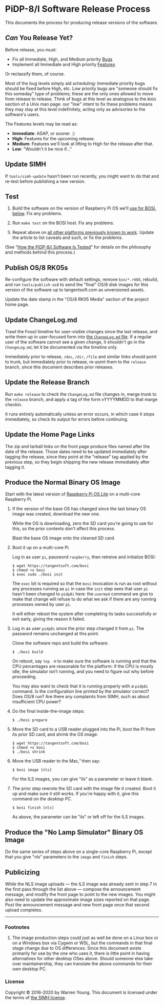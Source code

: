 # PiDP-8/I Software Release Process

This documents the process for producing release versions of the
software.


## *Can* You Release Yet?

Before release, you must:

*   Fix all Immediate, High, and Medium priority [Bugs](/bugs)
*   Implement all Immediate and High priority [Features](/features)

Or reclassify them, of course.

Most of the bug levels simply aid scheduling: Immediate priority bugs
should be fixed before High, etc. Low priority bugs are "someone should
fix this someday" type of problems; these are the only ones allowed to
move from release to release. Think of bugs at this level as analogous
to the `BUGS` section of a Unix man page: our "low" intent to fix these
problems means they may stay at this level indefinitely, acting only as
advisories to the software's users.

The Features levels may be read as:

*   **Immediate**: ASAP, or sooner. :)
*   **High**: Features for the upcoming release.
*   **Medium**: Features we'll look at lifting to High for the release
    after that.
*   **Low**: "Wouldn't it be nice if..."


## Update SIMH

If `tools/simh-update` hasn't been run recently, you might want to do
that and re-test before publishing a new version.


## Test

1.  Build the software on the version of Raspberry Pi OS we’ll
    [use for BOSI, below](#bosi). Fix any problems.

2.  Run `make test` on the BOSI host. Fix any problems.

3.  Repeat above on [all other platforms previously known to work][oscomp].
    Update the article to list caveats and such, or fix the problems.

(See “[How the PiDP-8/i Software Is Tested](./testing.md)” for details
on the philosophy and methods behind this process.)

[oscomp]: https://tangentsoft.com/pidp8i/wiki?name=OS+Compatibility


## Publish OS/8 RK05s

Re-configure the software with default settings, remove `bin/*.rk05`,
rebuild, and run `tools/publish-os8` to send the "final" OS/8 disk
images for this version of the software up to tangentsoft.com as
unversioned assets.

Update the date stamp in the "OS/8 RK05 Media" section of the project
home page.


## Update ChangeLog.md

Trawl the Fossil timeline for user-visible changes since the last
release, and write them up in user-focused form into [the `ChangeLog.md`
file][cl]. If a regular user of the software cannot see a given change,
it shouldn't go in the `ChangeLog.md`; let it be documented via the
timeline only.

Immediately prior to release, `/doc`, `/dir`, `/file` and similar links
should point to trunk, but immediately prior to release, re-point them
to the `release` branch, since this document describes prior releases.

[cl]: https://tangentsoft.com/pidp8i/doc/trunk/ChangeLog.md


## Update the Release Branch

Run `make release` to check the `ChangeLog.md` file changes in, merge
trunk to the `release` branch, and apply a tag of the form vYYYYMMDD to
that marge checkin.

It runs entirely automatically unless an error occurs, in which case it
stops immediately, so check its output for errors before continuing.


## Update the Home Page Links

The zip and tarball links on the front page produce files named after
the date of the release. Those dates need to be updated immediately
after tagging the release, since they point at the "release" tag applied
by the previous step, so they begin shipping the new release immediately
after tagging it.


## <a id="bosi"></a>Produce the Normal Binary OS Image

Start with the latest version of [Raspberry Pi OS Lite][os] on a multi-core
Raspberry Pi.

1.  If the version of the base OS has changed since the last binary OS
    image was created, download the new one.

    While the OS is downloading, zero the SD card you're going to use
    for this, so the prior contents don't affect this process.
    
    Blast the base OS image onto the cleaned SD card.

2.  Boot it up on a multi-core Pi.

    Log in as user `pi`, password `raspberry`, then retreive and
    initialize BOSI:

        $ wget https://tangentsoft.com/bosi
        $ chmod +x bosi
        $ exec sudo ./bosi init

    The `exec` bit is required so that the `bosi` invocation is run as
    root without any processes running as `pi` in case the `init` step
    sees that user `pi` hasn't been changed to `pidp8i` here: the
    `usermod` command we give to make that change will refuse to do what
    we ask if there are any running processes owned by user `pi`.

    It will either reboot the system after completing its tasks
    successfully or exit early, giving the reason it failed.

3.  Log in as user `pidp8i` since the prior step changed it from `pi`.
    The password remains unchanged at this point.

    Clone the software repo and build the software:

        $ ./bosi build

    On reboot, say `top -H` to make sure the software is running and
    that the CPU percentages are reasonable for the platform: if the CPU
    is mostly idle, the simulator isn’t running, and you need to figure
    out why before proceeding.

    You may also want to check that it is running properly with a
    `pidp8i` command.  Is the configuration line printed by the
    simulator correct?  Does OS/8 run?  Are there any complaints from
    SIMH, such as about insufficient CPU power?

4.  Do the final inside-the-image steps:

        $ ./bosi prepare

5.  Move the SD card to a USB reader plugged into the Pi, boot the Pi
    from its prior SD card, and shrink the OS image:

        $ wget https://tangentsoft.com/bosi
        $ chmod +x bosi
        $ ./bosi shrink

6.  Move the USB reader to the Mac,¹ then say:

        $ bosi image [nls]

    For the ILS images, you can give "ils" as a parameter or leave it
    blank.

7.  The prior step rewrote the SD card with the image file it created.
    Boot it up and make sure it still works.  If you're happy with it,
    give this command *on the desktop PC*.

        $ bosi finish [nls]

    As above, the parameter can be "ils" or left off for the ILS images.

[os]: https://www.raspberrypi.org/software/operating-systems/


## Produce the "No Lamp Simulator" Binary OS Image

Do the same series of steps above on a single-core Raspberry Pi, except
that you give "nls" parameters to the `image` and `finish` steps.


## Publicizing

While the NLS image uploads — the ILS image was already sent in step 7
in the first pass through the list above — compose the announcement
message, and modify the front page to point to the new images.  You
might also need to update the approximate image sizes reported on that
page.  Post the announcement message and new front page once that second
upload completes.


----------------------

### Footnotes

1.  The image production steps could just as well be done on a Linux box
    or on a Windows box via Cygwin or WSL, but the commands in that
    final stage change due to OS differences.  Since this document
    exists primarily for use by the one who uses it, there is little
    point in having alternatives for other desktop OSes above.  Should
    someone else take over maintainership, they can translate the above
    commands for their own desktop PC.


### License

Copyright © 2016-2020 by Warren Young. This document is licensed under
the terms of [the SIMH license][sl].

[sl]: https://tangentsoft.com/pidp8i/doc/trunk/SIMH-LICENSE.md
